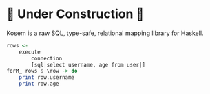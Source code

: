 # :construction: Under Construction :construction:

Kosem is a raw SQL, type-safe, relational mapping library for Haskell.

```haskell
rows <-
    execute
        connection
        [sql|select username, age from user|]
forM_ rows $ \row -> do
    print row.username
    print row.age
```
